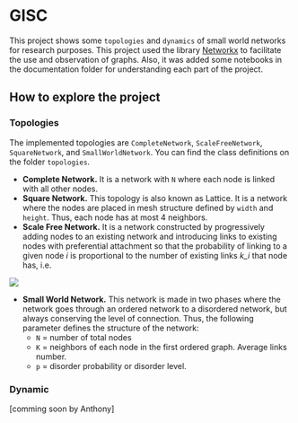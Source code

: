 # GISC

This project shows some `topologies` and `dynamics` of small world networks for research purposes. This project used the library [Networkx](https://networkx.github.io/) to facilitate the use and observation of graphs.
Also, it was added some notebooks in the documentation folder for understanding each part of the project.

## How to explore the project

### Topologies 

The implemented topologies are `CompleteNetwork`, `ScaleFreeNetwork`, `SquareNetwork`, and `SmallWorldNetwork`. You can find the class definitions on the folder `topologies`.

- **Complete Network.** It is a network with `N` where each node is linked with all other nodes.
- **Square Network.** This topology is also known as Lattice. It is a network where the nodes are placed in mesh structure defined by `width` and `height`. Thus, each node has at most 4 neighbors. 
- **Scale Free Network.** It is a network constructed by progressively adding nodes to an existing network and introducing links to existing nodes with preferential attachment so that the probability of linking to a given node *i* is proportional to the number of existing links *k_i* that node has, i.e.

<img src="https://render.githubusercontent.com/render/math?math=P(\text{linking to node i}) \sim \frac{k_i}{\sum_j k_j}">

- **Small World Network.** This network is made in two phases where the network goes through an ordered network to a disordered network, but always conserving the level of connection. Thus, the following parameter defines the structure of the network:
	* `N` = number of total nodes
	* `K` = neighbors of each node in the first ordered graph. Average links number.
	* `p` = disorder probability or disorder level.

### Dynamic

[comming soon by Anthony]